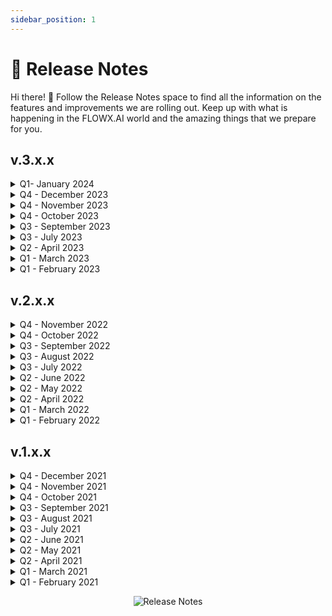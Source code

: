 ```yaml
---
sidebar_position: 1
---
```


# 📄 Release Notes 

Hi there! 👋 Follow the Release Notes space to find all the information on the features and improvements we are rolling out. Keep up with what is happening in the FLOWX.AI world and the amazing things that we prepare for you.

## v.3.x.x

<details>


<summary>Q1- January 2024 </summary>

- [<u>v3.4.7</u>](/release-notes/v3.4.7-january-2024/)

</details>


<details>


<summary>Q4 - December 2023 </summary>

- [<u>v3.4.6</u>](/release-notes/v3.4.6-december-2023)

</details>

<details>


<summary>Q4 - November 2023 </summary>

- [<u>v3.4.5</u>](/release-notes/v3.4.5-november-2023)
- [<u>v3.4.4</u>](/release-notes/v3.4.4-november-2023)

</details>

<details>

<summary>Q4 - October 2023 </summary>

- [<u>v3.4.3</u>](/release-notes/v3.4.3-october-2023)
- [<u>v3.4.2</u>](/release-notes/v3.4.2-october-2023)

</details>

<details>
<summary>Q3 - September 2023</summary>

- [<u>v3.4.1</u>](/release-notes/v3.4.1-september-2023)
- [<u>v3.4.0</u>](/release-notes/v3.4.0-september-2023)

</details>

<details>

<summary>Q3 - July 2023</summary>

- [<u>v3.3.0</u>](/release-notes/v3.3.0-july-2023)

</details>

<details>
<summary>Q2 - April 2023</summary>

- [<u>v3.2.0</u>](/release-notes/v3.2.0-april-2023)

</details>

<details>
<summary>Q1 - March 2023</summary>

- [<u>v3.1.0</u>](/release-notes/v3.1.0-march-2023)

</details>

<details>
<summary>Q1 - February 2023</summary>

- [<u>v3.0.0</u>](./v3.0.0-february-2023/v3.0.0-february-2023.md)

</details>

## v.2.x.x

<details>
<summary>Q4 - November 2022</summary>

- [<u>v2.14.0</u>](./v2.14.0-november-2022/v2.14.0-november-2022.md)

</details>

<details>
<summary>Q4 - October 2022</summary>

- [<u>v2.13.0</u>](./v2.13.0-october-2022/v2.13.0-october-2022.md)

</details>

<details>
<summary>Q3 - September 2022</summary>

- [<u>v2.12.0</u>](./v2.12.0-september-2022/v2.12.0-september-2022.md)

</details>

<details>
<summary>Q3 - August 2022</summary>

- [<u>v2.11.0</u>](./v2.11.0-august-2022/v2.11.0-august-2022.md)

</details>

<details>
<summary>Q3 - July 2022</summary>

- [<u>v2.10.0</u>](./v2.10.0-july-2022/v2.10.0-july-2022.md)

</details>

<details>
<summary>Q2 - June 2022</summary>

- [<u>v2.9.0</u>](./v2.9.0-june-2022/v2.9.0-june-2022.md)
- [<u>v2.8.1</u>](./v2.8.1-june-2022/v2.8.1-june-2022.md)

</details>

<details>
<summary>Q2 - May 2022</summary>

- [<u>v2.8.0</u>](./v2.8.0-may-2022/v2.8.0-may-2022.md)
- [<u>v2.7.0</u>](./v2.7.0-may-2022/v2.7.0-may-2022.md)
- [<u>v2.6.0</u>](./v2.6.0-may-2022/v2.6.0-may-2022.md)

</details>

<details>
<summary>Q2 - April 2022</summary>

- [<u>v2.5.0</u>](./v2.5.0-april-2022/v2.5.0-april-2022.md)

</details>

<details>
<summary>Q1 - March 2022</summary>

- [<u>v2.4.0</u>](./v2.4.0-march-2022/v2.4.0-march-2022.md)
- [<u>v2.3.0</u>](./v2.3.0-march-2022/v2.3.0-march-2022.md)
- [<u>v2.2.0</u>](./v2.2.0-march-2022/v2.2.0-march-2022.md)

</details>

<details>
<summary>Q1 - February 2022</summary>

- [<u>v2.0.0</u>](./v2.0.0-feb-2022/v2.0.0-feb-2022.md)

</details>

## v.1.x.x

<details>
<summary>Q4 - December 2021</summary>

- [<u>v1.16.0</u>]

</details>

<details>
<summary>Q4 - November 2021</summary>

- [<u>v1.15.0</u>]

</details>

<details>
<summary>Q4 - October 2021</summary>

- [<u>v1.14.0</u>]

</details>

<details>
<summary>Q3 - September 2021</summary>

- [<u>v1.13.0</u>]

</details>

<details>
<summary>Q3 - August 2021</summary>

- [<u>v1.11.0</u>]
- [<u>v1.10.0</u>]
- [<u>v1.9.0</u>]

</details>

<details>
<summary>Q3 - July 2021</summary>

- [<u>v1.8.0</u>]
- [<u>v1.7.3</u>]

</details>

<details>
<summary>Q2 - June 2021</summary>

- [<u>v1.7.2</u>]

</details>

<details>
<summary>Q2 - May 2021</summary>

- [<u>v1.7.1</u>]
- [<u>v1.7.0</u>]
- [<u>v1.6.1</u>]
- [<u>v1.6.0</u>]
- [<u>v1.5.1</u>]
- [<u>v1.5.0</u>]

</details>

<details>
<summary>Q2 - April 2021</summary>

- [<u>v1.4.0</u>]
- [<u>v1.3.0</u>]
- [<u>v1.2.1</u>]
- [<u>v1.2.0</u>]
- [<u>v1.1.0</u>]

</details>

<details>
<summary>Q1 - March 2021</summary>

- [<u>v1.0.2</u>]
- [<u>v1.0.1</u>]

</details>

<details>
<summary>Q1 - February 2021</summary>

- [<u>v1.0.0</u>]

</details>

<p align="center">
  <img src="https://s3.eu-west-1.amazonaws.com/docx.flowx.ai/assets/release_notes_undraw.png" alt="Release Notes" />
</p>
